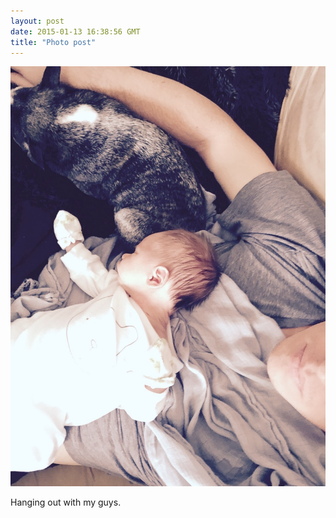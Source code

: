```yaml
---
layout: post
date: 2015-01-13 16:38:56 GMT
title: "Photo post"
---
```

![travisj](/images/d9dd670b13abf72609ed75c6dcf9a76c3ed5ed292d78d2a04008aca96617a962.jpg)

Hanging out with my guys. 